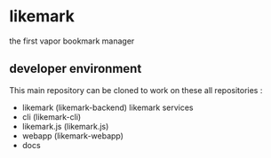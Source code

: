 # likemark
the first vapor bookmark manager

## developer environment
This main repository can be cloned to work on these all repositories :
+ likemark (likemark-backend)
  likemark services
+ cli (likemark-cli)
+ likemark.js (likemark.js)
+ webapp (likemark-webapp)
+ docs